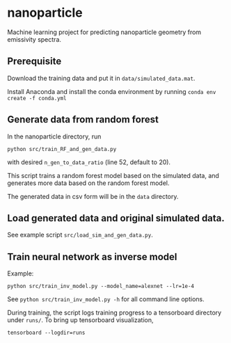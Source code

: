 # nanoparticle
Machine learning project for predicting nanoparticle geometry from emissivity spectra.

## Prerequisite
Download the training data and put it in `data/simulated_data.mat`.

Install Anaconda and install the conda environment by running
`conda env create -f conda.yml`

## Generate data from random forest
In the nanoparticle directory, run

`python src/train_RF_and_gen_data.py`

with desired `n_gen_to_data_ratio` (line 52, default to 20).

This script trains a random forest model based on the simulated data, and
generates more data based on the random forest model.

The generated data in csv form will be in the `data` directory.

## Load generated data and original simulated data.
See example script `src/load_sim_and_gen_data.py`.

## Train neural network as inverse model
Example:

`python src/train_inv_model.py --model_name=alexnet --lr=1e-4`

See `python src/train_inv_model.py -h` for all command line options.

During training, the script logs training progress to a tensorboard directory
under `runs/`. To bring up tensorboard visualization,

`tensorboard --logdir=runs`
